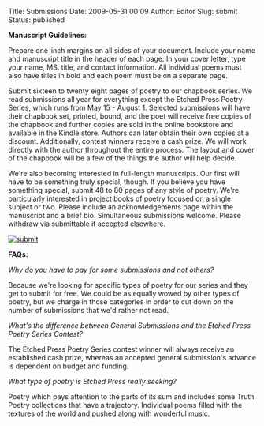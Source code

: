 Title: Submissions
Date: 2009-05-31 00:09
Author: Editor
Slug: submit
Status: published

**Manuscript Guidelines:**

Prepare one-inch margins on all sides of your document. Include your name and manuscript title in the header of each page. In your cover letter, type your name, MS. title, and contact information. All individual poems must also have titles in bold and each poem must be on a separate page.

Submit sixteen to twenty eight pages of poetry to our chapbook series. We read submissions all year for everything except the Etched Press Poetry Series, which runs from May 15 - August 1. Selected submissions will have their chapbook set, printed, bound, and the poet will receive free copies of the chapbook and further copies are sold in the online bookstore and available in the Kindle store. Authors can later obtain their own copies at a discount. Additionally, contest winners receive a cash prize. We will work directly with the author throughout the entire process. The layout and cover of the chapbook will be a few of the things the author will help decide.

We're also becoming interested in full-length manuscripts. Our first will have to be something truly special, though. If you believe you have something special, submit 48 to 80 pages of any style of poetry. We're particularly interested in project books of poetry focused on a single subject or two. Please include an acknowledgements page within the manuscript and a brief bio. Simultaneous submissions welcome. Please withdraw via submittable if accepted elsewhere.

<!-- Link to the Etched Press submission manager. --->  
[![submit](//manager.submittable.com/Public/Images/submittable-submit-button.png)](http://etchedpress.submittable.com/submit)  
<!-- End link to submission manager -->

**FAQs:**

*Why do you have to pay for some submissions and not others?*

Because we're looking for specific types of poetry for our series and they get to submit for free. We could be as equally wowed by other types of poetry, but we charge in those categories in order to cut down on the number of submissions that we'd rather not read.

*What's the difference between General Submissions and the Etched Press Poetry Series Contest?*

The Etched Press Poetry Series contest winner will always receive an established cash prize, whereas an accepted general submission's advance is dependent on budget and funding.

*What type of poetry is Etched Press really seeking?*

Poetry which pays attention to the parts of its sum and includes some Truth. Poetry collections that have a trajectory. Individual poems filled with the textures of the world and pushed along with wonderful music.

 

